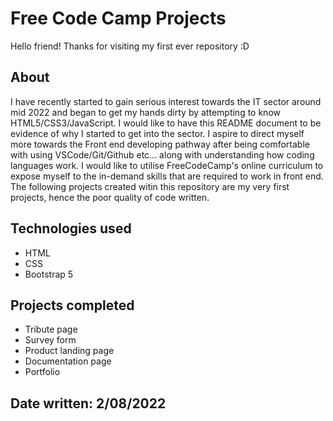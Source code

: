 # Free Code Camp Projects
Hello friend! Thanks for visiting my first ever repository :D

## About
I have recently started to gain serious interest towards the IT sector around mid 2022 and began to get my hands dirty by attempting to know HTML5/CSS3/JavaScript. I would like to have this README document to be evidence of why I started to get into the sector. I aspire to direct myself more towards the Front end developing pathway after being comfortable with using VSCode/Git/Github etc... along with understanding how coding languages work. I would like to utilise FreeCodeCamp's online curriculum to expose myself to the in-demand skills that are required to work in front end. The following projects created witin this repository are my very first projects, hence the poor quality of code written.

## Technologies used
+ HTML
+ CSS 
+ Bootstrap 5

## Projects completed
+ Tribute page
+ Survey form
+ Product landing page
+ Documentation page
+ Portfolio


Date written: 2/08/2022
-----------------------------------------------------------------



